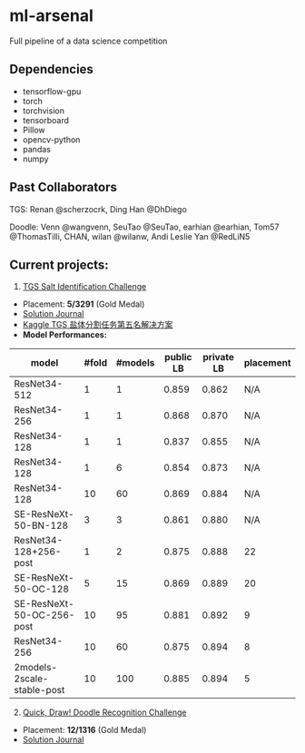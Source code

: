 # ml-arsenal
Full pipeline of a data science competition
## Dependencies
- tensorflow-gpu
- torch
- torchvision
- tensorboard
- Pillow
- opencv-python
- pandas
- numpy

## Past Collaborators

TGS: Renan @scherzocrk, Ding Han @DhDiego 

Doodle: Venn @wangvenn, SeuTao @SeuTao, earhian @earhian, Tom57 @ThomasTilli, CHAN, wilan @wilanw, Andi Leslie Yan @RedLiN5

## Current projects:

1. [TGS Salt Identification Challenge](https://www.kaggle.com/c/tgs-salt-identification-challenge/leaderboard)
- Placement: **5/3291** (Gold Medal)
- [Solution Journal](https://www.kaggle.com/c/tgs-salt-identification-challenge/discussion/69051)
- [Kaggle TGS 盐体分割任务第五名解决方案](https://zhuanlan.zhihu.com/p/47412338)
- **Model Performances:**

|model|#fold|#models|public LB|private LB|placement|
|-------------------------|-|-|-----|-----|-------|
|ResNet34-512|1|1|0.859|0.862|N/A|
|ResNet34-256|1|1|0.868|0.870|N/A|
|ResNet34-128|1|1|0.837|0.855|N/A|
|ResNet34-128|1|6|0.854|0.873|N/A|
|ResNet34-128|10|60|0.869|0.884|N/A|
|SE-ResNeXt-50-BN-128|3|3|0.861|0.880|N/A|
|ResNet34-128+256-post|1|2|0.875|0.888|22|
|SE-ResNeXt-50-OC-128|5|15|0.869|0.889|20|
|SE-ResNeXt-50-OC-256-post|10|95|0.881|0.892|9|
|ResNet34-256|10|60|0.875|0.894|8|
|2models-2scale-stable-post|10|100|0.885|0.894|5|

2. [Quick, Draw! Doodle Recognition Challenge](https://www.kaggle.com/c/quickdraw-doodle-recognition/leaderboard)
- Placement: **12/1316** (Gold Medal)
- [Solution Journal](https://www.kaggle.com/c/quickdraw-doodle-recognition/discussion/73710)

